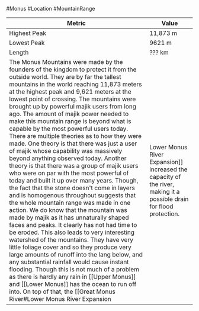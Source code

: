 #Monus #Location #MountainRange



| Metric       | Value    |
| ------------ | -------- |
| Highest Peak | 11,873 m |
| Lowest Peak  | 9621 m   |
| Length       | ??? km   |
The Monus Mountains were made by the founders of the kingdom to protect it from the outside world. They are by far the tallest mountains in the world reaching 11,873 meters at the highest peak and 9,621 meters at the lowest point of crossing. The mountains were brought up by powerful majik users from long ago. The amount of majik power needed to make this mountain range is beyond what is capable by the most powerful users today. There are multiple theories as to how they were made. One theory is that there was just a user of majik whose capability was massively beyond anything observed today. Another theory is that there was a group of majik users who were on par with the most powerful of today and built it up over many years. Though, the fact that the stone doesn't come in layers and is homogenous throughout suggests that the whole mountain range was made in one action. We do know that the mountain was made by majik as it has unnaturally shaped faces and peaks. It clearly has not had time to be eroded. This also leads to very interesting watershed of the mountains. They have very little foliage cover and so they produce very large amounts of runoff into the lang below, and any substantial rainfall would cause instant flooding. Though this is not much of a problem as there is hardly any rain in [[Upper Monus]] and [[Lower Monus]] has the ocean to run off into. On top of that, the [[Great Monus River#Lower Monus River Expansion|Lower Monus River Expansion]] increased the capacity of the river, making it a possible drain for flood protection.
